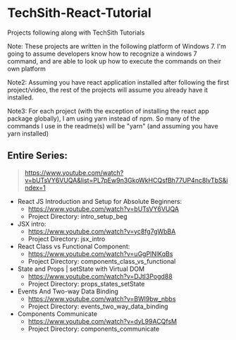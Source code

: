 # TechSith-React-Tutorial
Projects following along with TechSith Tutorials

Note: These projects are written in the following platform of Windows 7. I'm going to assume developers know how to recognize a windows 7 command, and are able to look up how to execute the commands on their own platform

Note2: Assuming you have react application installed after following the first project/video, the rest of the projects will assume you already have it installed.

Note3: For each project (with the exception of installing the react app package globally), I am using yarn instead of npm. So many of the commands I use in the readme(s) will be "yarn" (and assuming you have yarn installed)

## Entire Series:
> https://www.youtube.com/watch?v=bUTsVY6VUQA&list=PL7pEw9n3GkoWkHCQsfBh77UP4nc8lvTbS&index=1

* React JS Introduction and Setup for Absolute Beginners:
  * https://www.youtube.com/watch?v=bUTsVY6VUQA
  * Project Directory: intro_setup_beg
* JSX intro:
  * https://www.youtube.com/watch?v=yc8fg7gWbBA
  * Project Directory: jsx_intro
* React Class vs Functional Component:
  * https://www.youtube.com/watch?v=uGgPINlKqBs
  * Project Directory: components_class_vs_functional
* State and Props | setState with Virtual DOM
  * https://www.youtube.com/watch?v=DJtI3Pogd88
  * Project Directory: props_states_setState
* Events And Two-way Data Binding
  * https://www.youtube.com/watch?v=BWl9bw_nbbs
  * Project Directory: events_two_way_data_binding
* Components Communicate
  * https://www.youtube.com/watch?v=dyL99ACQfsM
  * Project Directory: components_communicate